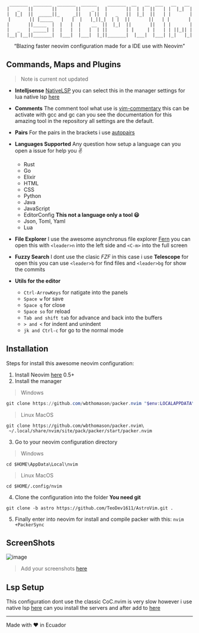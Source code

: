<div align="center">

  ```
   _______  _______  _______  ______    _______  __   __  ___   __   __ 
  |   _   ||       ||       ||    _ |  |       ||  | |  ||   | |  |_|  |
  |  |_|  ||  _____||_     _||   | ||  |   _   ||  |_|  ||   | |       |
  |       || |_____   |   |  |   |_||_|  | |  ||       ||   | |       |
  |       ||_____  |  |   |  |    __  ||  |_|  ||       ||   | |       |
  |   _   | _____| |  |   |  |   |  | ||       | |     | |   | | ||_|| |
  |__| |__||_______|  |___|  |___|  |_||_______|  |___|  |___| |_|   |_|

  ```

  <q>Blazing faster neovim configuration made for a IDE use with Neovim</q>


</div>

## Commands, Maps and Plugins

> Note is current not updated 

- **Intelljsense** [NativeLSP](https://github.com/neovim/nvim-lspconfig) you can select this in the manager settings for lua native lsp [here](https://github.com/TeoDev1611/AstroVim/blob/rocket/lua/lsp/lsp-servers/init.lua) 

- **Comments** The comment tool what use is [vim-commentary](https://github.com/tpope/vim-commentary) this can be activate with gcc and gc can you see the documentation for this amazing tool in the repository all settings are the default.

- **Pairs** For the pairs in the brackets i use [autopairs](https://github.com/steelsojka/pears.nvim)

- **Languages Supported** Any question how setup a language can you open a issue for help you :v:
  - Rust
  - Go
  - Elixir
  - HTML
  - CSS
  - Python
  - Java
  - JavaScript
  - EditorConfig **This not a language only a tool :smiley:**
  - Json, Toml, Yaml
  - Lua

- **File Explorer** I use the awesome asynchronus file explorer [Fern](https://github.com/lambdalisue/fern.vim) you can open this with ``<leader>n`` into the left side and ``<C-m>`` into the full screen

- **Fuzzy Search** I dont use the clasic *FZF* in this case i use **Telescope** for open this  you can use ````<leader>b```` for find files and ```<leader>bg``` for show the commits

- **Utils for the editor**
  - ```Ctrl-ArrowKeys``` for natigate into the panels
  - ```Space w``` for save
  - ```Space q``` for close
  - ```Space so``` for reload
  - ````Tab and shift tab```` for advance and back into the buffers
  - `````> and <````` for indent and unindent
  - ````jk and Ctrl-c```` for go to the normal mode

## Installation

Steps for install this awesome neovim configuration:

1. Install Neovim [here](https://github.com/neovim/neovim) 0.5+
2. Install the manager 

> Windows
```ps1
git clone https://github.com/wbthomason/packer.nvim "$env:LOCALAPPDATA\nvim-data\site\pack\packer\start\packer.nvim"
```

> Linux MacOS
```shell
git clone https://github.com/wbthomason/packer.nvim\
 ~/.local/share/nvim/site/pack/packer/start/packer.nvim
```

3. Go to your neovim configuration directory

>Windows
````
cd $HOME\AppData\Local\nvim
````
> Linux MacOS
`````
cd $HOME/.config/nvim
`````

4. Clone the configuration into the folder **You need git**
```
git clone -b astro https://github.com/TeoDev1611/AstroVim.git .
```

5. Finally enter into neovim for install and compile packer with this:
``
nvim +PackerSync 
``

<!-- 6. Check the [rocket.toml](https://github.com/TeoDev1611/RocketVim/blob/rocket/rocket.toml) for the custom aparience and options and uncomment and load the lua modules [here](https://github.com/TeoDev1611/RocketVim/blob/rocket/init.vim) -->

## ScreenShots

![image](https://user-images.githubusercontent.com/73144037/125671016-98731b4d-4fa2-4fe3-b412-aef0b3f02a22.png)

> Add your screenshots [here](https://github.com/TeoDev1611/RocketVim/issues/4)

## Lsp Setup

This configuration dont use the classic CoC.nvim is very slow however i use native lsp [here](https://github.com/neovim/nvim-lspconfig/blob/master/CONFIG.md) can you install the servers and after add to [here](https://github.com/TeoDev1611/RocketVim/blob/rocket/lua/lsp/lsp-servers/init.lua)

---
Made with ❤ in Ecuador
